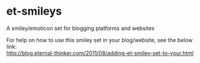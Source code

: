 et-smileys
==========

A smiley/emoticon set for blogging platforms and websites

For help on how to use this smiley set in your blog/website, see the below link:  
http://blog.eternal-thinker.com/2011/08/adding-et-smiley-set-to-your.html
